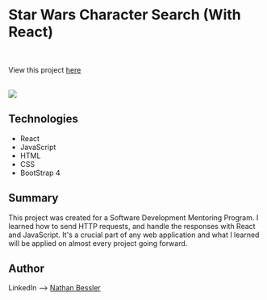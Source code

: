 # Star Wars Character Search (With React)

<br>

View this project [here](https://star-wars.nathanbessler.com/)

<br>

<image src="STAR-WARS-API.png">

## Technologies

<ul>
<li>React</li>
<li>JavaScript</li>
<li>HTML</li>
<li>CSS</li>
<li>BootStrap 4</li>
</ul>

## Summary

This project was created for a Software Development Mentoring Program. I learned how to send HTTP requests,
and handle the responses with React and JavaScript. It's a crucial part of any web application
and what I learned will be applied on almost every project going forward.

## Author

LinkedIn --> [Nathan Bessler](www.linkedin.com/in/NathanBessler)

